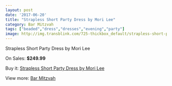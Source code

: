 ```yaml
---
layout: post
date: '2017-06-20'
title: "Strapless Short Party Dress by Mori Lee"
category: Bar Mitzvah
tags: ["beaded","dress","dresses","evening","party"]
image: http://img.transblink.com/725-thickbox_default/strapless-short-party-dress-by-mori-lee.jpg
---
```

Strapless Short Party Dress by Mori Lee

On Sales: **$249.99**
<a href="https://www.transblink.com/en/bar-mitzvah/202-strapless-short-party-dress-by-mori-lee.html"><amp-img layout="responsive" width="600" height="600" src="//img.transblink.com/725-thickbox_default/strapless-short-party-dress-by-mori-lee.jpg" alt="Strapless Short Party Dress by Mori Lee 0" /></a>
<a href="https://www.transblink.com/en/bar-mitzvah/202-strapless-short-party-dress-by-mori-lee.html"><amp-img layout="responsive" width="600" height="600" src="//img.transblink.com/726-thickbox_default/strapless-short-party-dress-by-mori-lee.jpg" alt="Strapless Short Party Dress by Mori Lee 1" /></a>

Buy it: [Strapless Short Party Dress by Mori Lee](https://www.transblink.com/en/bar-mitzvah/202-strapless-short-party-dress-by-mori-lee.html "Strapless Short Party Dress by Mori Lee")

View more: [Bar Mitzvah](https://www.transblink.com/en/2-bar-mitzvah "Bar Mitzvah")